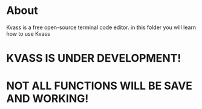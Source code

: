 # About

Kvass is a free open-source terminal code editor.
in this folder you will learn how to use Kvass

# KVASS IS UNDER DEVELOPMENT!
# NOT ALL FUNCTIONS WILL BE SAVE AND WORKING!
